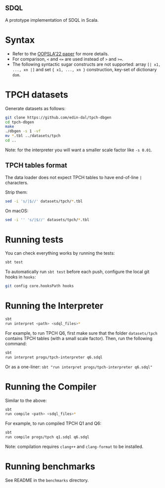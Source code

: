 SDQL
----

A prototype implementation of SDQL in Scala.

# Syntax

* Refer to the [OOPSLA'22 paper](https://dl.acm.org/doi/pdf/10.1145/3527333) for more details.
* For comparison, `<` and `<=` are used instead of `>` and `>=`.
* The following syntactic sugar constructs are not supported: array `[| x1, ..., xn |]` and set `{ x1, ..., xn }`
  construction, key-set of dictionary `dom`.

# TPCH datasets

Generate datasets as follows:

```sh
git clone https://github.com/edin-dal/tpch-dbgen
cd tpch-dbgen  
make
./dbgen -s 1 -vf
mv *.tbl ../datasets/tpch
cd ..
```

Note: for the interpreter you will want a smaller scale factor like `-s 0.01`.

## TPCH tables format

The data loader does not expect TPCH tables to have end-of-line `|` characters.

Strip them:

```sh
sed -i 's/|$//' datasets/tpch/*.tbl
```

On macOS:

```sh
sed -i '' 's/|$//' datasets/tpch/*.tbl
```

# Running tests

You can check everything works by running the tests:

```sh
sbt test
```

To automatically run `sbt test` before each push, configure the local git hooks in `hooks`:

```sh
git config core.hooksPath hooks
```

# Running the Interpreter

```sh
sbt
run interpret <path> <sdql_files>*
```

For example, to run TPCH Q6, first make sure that the folder `datasets/tpch` contains TPCH tables (with a small scale
factor). Then, run the following command:

```sh
sbt
run interpret progs/tpch-interpreter q6.sdql
```

Or as a one-liner: `sbt "run interpret progs/tpch-interpreter q6.sdql"`

# Running the Compiler

Similar to the above:

```sh
sbt
run compile <path> <sdql_files>*
```

For example, to run compiled TPCH Q1 and Q6:

```sh
sbt
run compile progs/tpch q1.sdql q6.sdql
```

Note: compilation requires `clang++` and `clang-format` to be installed.

# Running benchmarks

See README in the `benchmarks` directory.
